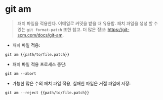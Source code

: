 # git am

> 패치 파일을 적용한다. 이메일로 커밋을 받을 때 유용함. 패치 파일을 생성 할 수 있는 `git format-patch` 또한 참고.
> 더 많은 정보: <https://git-scm.com/docs/git-am>.

- 패치 파일 적용:

`git am {{path/to/file.patch}}`

- 패치 파일 적용 프로세스 중단:

`git am --abort`

- 가능한 많은 수의 패치 파일 적용, 실패한 파일은 거절 파일에 저장:

`git am --reject {{path/to/file.patch}}`
